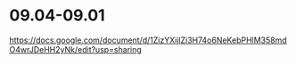# 09.04-09.01
https://docs.google.com/document/d/1ZizYXijlZi3H74o6NeKebPHlM358mdO4wrJDeHH2yNk/edit?usp=sharing
